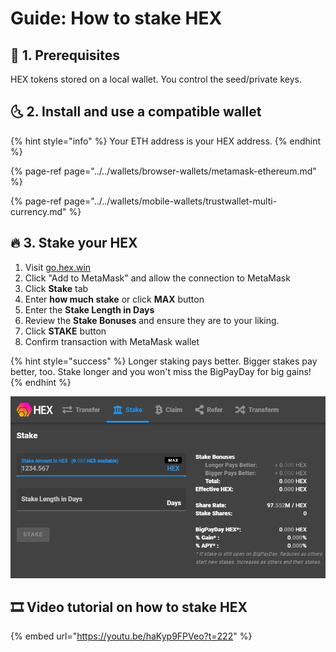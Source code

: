 # Guide: How to stake HEX

## 🏁 1. Prerequisites

HEX tokens stored on a local wallet. You control the seed/private keys. 

## 🌜 2. Install and use a compatible wallet

{% hint style="info" %}
Your ETH address is your HEX address.
{% endhint %}

{% page-ref page="../../wallets/browser-wallets/metamask-ethereum.md" %}

{% page-ref page="../../wallets/mobile-wallets/trustwallet-multi-currency.md" %}

## 🔥 3. Stake your HEX

1. Visit [go.hex.win](https://go.hex.win/?r=0xFa802BB14AE13810381e8cb09755b39249cE5Ac7)
2. Click "Add to MetaMask" and allow the connection to MetaMask
3. Click **Stake** tab
4. Enter **how much stake** or click **MAX** button
5. Enter the **Stake Length in Days**
6. Review the **Stake Bonuses** and ensure they are to your liking.
7. Click **STAKE** button
8. Confirm transaction with MetaMask wallet

{% hint style="success" %}
Longer staking pays better. Bigger stakes pay better, too. Stake longer and you won't miss the BigPayDay for big gains!
{% endhint %}

![The Stake Lobby](../../.gitbook/assets/hexs.PNG)

## 🎞 Video tutorial on how to stake HEX

{% embed url="https://youtu.be/haKyp9FPVeo?t=222" %}



